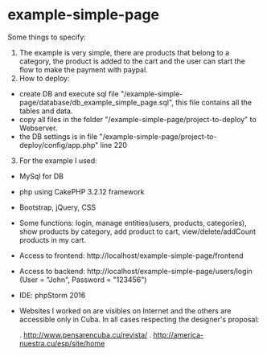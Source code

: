 # example-simple-page

Some things to specify:

1. The example is very simple, there are products that belong to a category, the product is added to the cart and the user can start the flow to make the payment with paypal.
2. How to deploy:
  - create DB and execute sql file  "/example-simple-page/database/db_example_simple_page.sql", this file contains all the tables and data.
  - copy all files in the folder "/example-simple-page/project-to-deploy" to Webserver.
  - the DB settings is in file "/example-simple-page/project-to-deploy/config/app.php" line 220
3. For the example I used:
  - MySql for DB
  - php using CakePHP 3.2.12 framework
  - Bootstrap, jQuery, CSS
  - Some functions: login, manage entities(users, products, categories), show products by category, add product to cart, view/delete/addCount products in my cart.
  - Access to frontend: http://localhost/example-simple-page/frontend
  - Access to backend: http://localhost/example-simple-page/users/login (User = "John", Password = "123456")
  - IDE: phpStorm 2016
  - Websites I worked on are visibles on Internet and the others are accessible only in Cuba. In all cases respecting the designer's proposal:

      . http://www.pensarencuba.cu/revista/
      . http://america-nuestra.cu/esp/site/home



